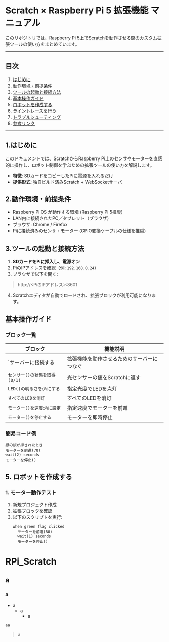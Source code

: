 # Scratch × Raspberry Pi 5 拡張機能 マニュアル

このリポジトリでは、Raspberry Pi 5上でScratchを動作させる際のカスタム拡張ツールの使い方をまとめています。

---

## 目次
1. [はじめに](#はじめに)
2. [動作環境・前提条件](#動作環境・前提条件)
3. [ツールの起動と接続方法](#ツールの起動と接続方法)
4. [基本操作ガイド](#基本操作ガイド)
5. [ロボットを作成する](#ロボットを作成する)
6. [ライントレースを行う](#ライントレースを行う)
7. [トラブルシューティング](#トラブルシューティング)
8. [参考リンク](#参考リンク)

---

## 1.はじめに
このドキュメントでは、ScratchからRaspberry Pi上のセンサやモーターを直感的に操作し、ロボット制御を学ぶための拡張ツールの使い方を解説します。

- **特徴**: SDカードをコピーしたPiに電源を入れるだけ
- **提供形式**: 独自ビルド済みScratch + WebSocketサーバ

## 2.動作環境・前提条件
- Raspberry Pi OS が動作する環境 (Raspberry Pi 5推奨)
- LAN内に接続されたPC／タブレット（ブラウザ）
- ブラウザ: Chrome / Firefox
- Piに接続済みのセンサ・モーター (GPIO変換ケーブルの仕様を推奨)

## 3.ツールの起動と接続方法
1. **SDカードをPiに挿入し、電源オン**
2. PiのIPアドレスを確認（例: `192.168.0.24`）
3. ブラウザで以下を開く:  
> http://<PiのIPアドレス>:8601
4. Scratchエディタが自動でロードされ、拡張ブロックが利用可能になります。

## 基本操作ガイド
### ブロック一覧
| ブロック                   | 機能説明                                  |
|-------------------------|---------------------------------------|
|`サーバーに接続する            |拡張機能を動作させるためのサーバーにつなぐ  |
| `センサー()の状態を取得(0/1)`           | 光センサーの値をScratchに返す             |
| `LED()の明るさを◯%にする`           | 指定光度でLEDを点灯             |
| `すべてのLEDを消灯`            | すべてのLEDを消灯                       |
| `モーター()を速度◯%に設定`      | 指定速度でモーターを前進                  |
| `モーター()を停止する`           | モーターを即時停止                        |


### 簡易コード例
```scratch
緑の旗が押されたとき
モーターを前進(70)
wait(2) seconds
モーターを停止()
```
## 5. ロボットを作成する

### 1. モーター動作テスト
1. 新規プロジェクト作成
2. 拡張ブロックを確認
3. 以下のスクリプトを実行:
   ```scratch
   when green flag clicked
     モーターを前進(80)
     wait(1) seconds
     モーターを停止()
   ```








# RPi_Scratch
## a
### a
- a
  - a
     - a
```
aa
```

> a
